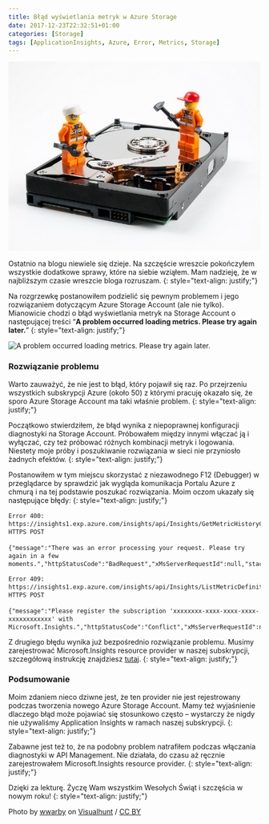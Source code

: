 ```yaml
---
title: Błąd wyświetlania metryk w Azure Storage
date: 2017-12-23T22:32:51+01:00
categories: [Storage]
tags: [ApplicationInsights, Azure, Error, Metrics, Storage]
---
```

![Image](/assets/images/2017/12/11682625885_4e0bdb28d8_c.jpg)

Ostatnio na blogu niewiele się dzieje. Na szczęście wreszcie pokończyłem wszystkie dodatkowe sprawy, które na siebie wziąłem. Mam nadzieję, że w najbliższym czasie wreszcie bloga rozruszam.
{: style="text-align: justify;"}

Na rozgrzewkę postanowiłem podzielić się pewnym problemem i jego rozwiązaniem dotyczącym Azure Storage Account (ale nie tylko). Mianowicie chodzi o błąd wyświetlania metryk na Storage Account o następującej treści &#8220;**A problem occurred loading metrics. Please try again later.**&#8221;
{: style="text-align: justify;"}

<img class="alignnone wp-image-572 size-full" src="https://marekgrabarz.pl/wp-content/uploads/2017/12/2017-12-23-21_52_44.png" alt="A problem occurred loading metrics. Please try again later." width="758" height="512" srcset="https://marekgrabarz.pl/wp-content/uploads/2017/12/2017-12-23-21_52_44.png 758w, https://marekgrabarz.pl/wp-content/uploads/2017/12/2017-12-23-21_52_44-300x203.png 300w" sizes="(max-width: 758px) 100vw, 758px" /> 

### Rozwiązanie problemu

Warto zauważyć, że nie jest to błąd, który pojawił się raz. Po przejrzeniu wszystkich subskrypcji Azure (około 50) z którymi pracuję okazało się, że sporo Azure Storage Account ma taki właśnie problem.
{: style="text-align: justify;"}

Początkowo stwierdziłem, że błąd wynika z niepoprawnej konfiguracji diagnostyki na Storage Account. Próbowałem między innymi włączać ją i wyłączać, czy też próbować różnych kombinacji metryk i logowania. Niestety moje próby i poszukiwanie rozwiązania w sieci nie przyniosło żadnych efektów.
{: style="text-align: justify;"}

Postanowiłem w tym miejscu skorzystać z niezawodnego F12 (Debugger) w przeglądarce by sprawdzić jak wygląda komunikacja Portalu Azure z chmurą i na tej podstawie poszukać rozwiązania. Moim oczom ukazały się następujące błędy:
{: style="text-align: justify;"}

```
Error 400: https://insights1.exp.azure.com/insights/api/Insights/GetMetricHistoryCollection HTTPS POST 

{"message":"There was an error processing your request. Please try again in a few moments.","httpStatusCode":"BadRequest","xMsServerRequestId":null,"stackTrace":null}
```
```
Error 409: https://insights1.exp.azure.com/insights/api/Insights/ListMetricDefinitions HTTPS POST

{"message":"Please register the subscription 'xxxxxxxx-xxxx-xxxx-xxxx-xxxxxxxxxxxx' with Microsoft.Insights.","httpStatusCode":"Conflict","xMsServerRequestId":null,"stackTrace":null}
```

Z drugiego błędu wynika już bezpośrednio rozwiązanie problemu. Musimy zarejestrować Microsoft.Insights resource provider w naszej subskrypcji, szczegółową instrukcję znajdziesz <a href="https://docs.microsoft.com/en-us/azure/azure-resource-manager/resource-manager-supported-services" target="_blank" rel="noopener">tutaj</a>.
{: style="text-align: justify;"}

### Podsumowanie

Moim zdaniem nieco dziwne jest, że ten provider nie jest rejestrowany podczas tworzenia nowego Azure Storage Account. Mamy też wyjaśnienie dlaczego błąd może pojawiać się stosunkowo często &#8211; wystarczy że nigdy nie używaliśmy Application Insights w ramach naszej subskrypcji.
{: style="text-align: justify;"}

Zabawne jest też to, że na podobny problem natrafiłem podczas włączania diagnostyki w API Management. Nie działała, do czasu aż ręcznie zarejestrowałem Microsoft.Insights resource provider.
{: style="text-align: justify;"}

Dzięki za lekturę. Życzę Wam wszystkim Wesołych Świąt i szczęścia w nowym roku!
{: style="text-align: justify;"}

Photo by [wwarby](https://visualhunt.com/author/531e57) on [Visualhunt](https://visualhunt.com/re/70457a) /  [CC BY](http://creativecommons.org/licenses/by/2.0/)
